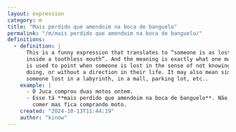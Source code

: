 ```yaml
---
layout: expression
category: m
title: "Mais perdido que amendoim na boca de banguelo"
permalink: "/m/mais perdido que amendoim na boca de banguelo/"
definitions:
  - definition: |
      This is a funny expression that translates to “someone is as lost as a peanut
      inside a toothless mouth”. And the meaning is exactly what one may expect, it
      is used to point when someone is lost in the sense of not knowing what they are
      doing, or without a direction in their life. It may also mean simply lost, as
      someone lost in a labyrinth, in a mall, parking lot, etc..
    example: |
      - O Juca comprou duas motos ontem.
      - Esse tá **mais perdido que amendoim na boca de banguelo**. Não tem dinheiro pra
        comer mas fica comprando moto.
    created: "2024-10-13T11:44:19"
    author: "kinow"
---
```


